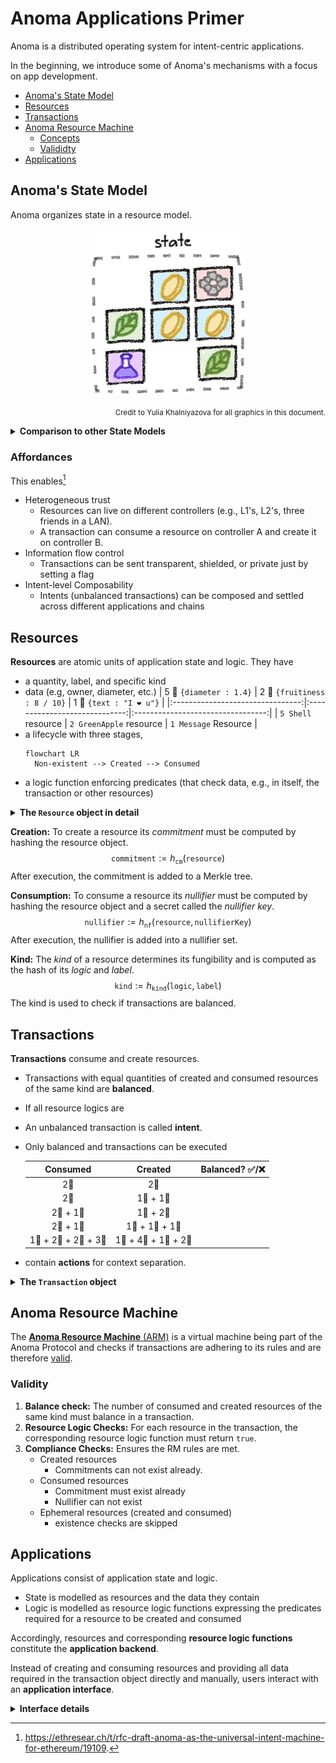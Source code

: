 # Anoma Applications Primer

Anoma is a distributed operating system for intent-centric applications.

In the beginning, we introduce some of Anoma's mechanisms with a focus on app development.

- [Anoma's State Model](#anomas-state-model)
- [Resources](#resources)
- [Transactions](#transactions)
- [Anoma Resource Machine](#anoma-resource-machine)
  - [Concepts](#concepts)
  - [Valididty](#validity)
- [Applications](#applications)

## Anoma's State Model

Anoma organizes state in a resource model.

<p align="center">
<img alt="schematic depiction of state as resources" width="250" src="../.assets/state.png">
</p>
<p align="right">
<small>
Credit to Yulia Khalniyazova for all graphics in this document.
</small>
</p>

<details><summary><b>Comparison to other State Models</b></summary>

Comparing the resource model to other state models, the advantages become clear.

#### Account Model

<p align="center">
<img alt="schematic depiction of the account model" width="250" src="../.assets/account-model.png">
</p>

- State is explict and global
- Example: An Ethereum smart contract containing value (e.g., `uint256 count`) or a account balance mapping (`mapping(address => uint256) balanceOf`).
- An application must be deployed to each chain specifically.
- Cross-chain apps require sophisticated bridging and code changes.

#### UTXO Model

<p align="center">
<img alt="schematic depiction of the UTXO model" width="250" src="../.assets/utxo-model.png">
</p>

- State is implicit and comprised of all unspent transaction outputs (UTXOs)
- Examples: Bitcoin or Zcash transactions
- The predicate determining if it is allowed to spent an UTXO is always the same
- Arbitrary applications are difficult/not possible

#### Resource Model

<p align="center">
<img alt="schematic depiction of the resource model" width="250" src="../.assets/resource-model.png">
</p>

- State is implicit and comprised of all unspent resources
- Predicates and data attached to resources can be arbitrary
- Arbitrary applications and general intents are enabled

</details>

### Affordances

This enables[^cwgoes]

[^cwgoes]: https://ethresear.ch/t/rfc-draft-anoma-as-the-universal-intent-machine-for-ethereum/19109.

- Heterogeneous trust
  - Resources can live on different controllers (e.g., L1's, L2's, three friends in a LAN).
  - A transaction can consume a resource on controller A and create it on controller B.
- Information flow control
  - Transactions can be sent transparent, shielded, or private just by setting a flag
- Intent-level Composability
  - Intents (unbalanced transactions) can be composed and settled across different applications and chains

## Resources

**Resources** are atomic units of application state and logic. They have

- a quantity, label, and specific kind
- data (e.g, owner, diameter, etc.)
  | 5 🐚 `{diameter : 1.4}` | 2 🍏 `{fruitiness : 8 / 10}` | 1 💌 `{text : "I ❤️ u"}` |
  |:--------------------------------:|:-----------------------------:|:---------------------------------:|
  | `5 Shell` resource | `2 GreenApple` resource | `1 Message` Resource |
- a lifecycle with three stages,
  ```mermaid
  flowchart LR
    Non-existent --> Created --> Consumed
  ```
- a logic function enforcing predicates (that check data, e.g., in itself, the transaction or other resources)

<details><summary><b>The <code>Resource</code> object in detail</b></summary>

```haskell
type Resource :=
  mkResource@{
    logic : LogicRef;
    label : LabelRef;
    value : ValueRef;
    quantity : Quantity;
    ephemeral : Bool;
    nonce : Nonce;
    randSeed : RandSeed;
    nullifierKeyCommitment : NullifierKeyCommitment;
  };
```

- **`logic`:** A boolean-valued function enforcing predicates required to create and consume the resource.
- **`label`:** Arbitrary data describing the resource and determining its kind (e.g., the name or symbol).
- **`value`:** Arbitrary data associated with the resource (e.g., the owner).
- **`quantity`:** The number of units that this resource describes.
- **`ephemeral`** A boolean expressing whether this resource is ephemeral or not, i.e., exists only during a transaction.
- **`nonce`:** A number ensuring the uniqueness of the resource.
- **`randSeed:`** A number to derive (pseudo)-randomness from.
- **`nullifierKeyCommitment`** A commitment to a secret nullfier key.

*Types named `*Ref` are binding references to objects in BLOB storage.

</details>
<p></p>

**Creation:** To create a resource its _commitment_ must be computed by hashing the resource object.
$$\texttt{commitment} := h_\texttt{cm}(\texttt{resource})$$
After execution, the commitment is added to a Merkle tree.

**Consumption:** To consume a resource its _nullifier_ must be computed by hashing the resource object and a secret called the _nullifier key_.
$$\texttt{nullifier} := h_\texttt{nf}(\texttt{resource},\,\texttt{nullifierKey})$$
After execution, the nullifier is added into a nullifier set.

**Kind:** The _kind_ of a resource determines its fungibility and is computed as the hash of its _logic_ and _label_.
$$\texttt{kind} := h_\texttt{kind}(\texttt{logic},\,\texttt{label})$$
The kind is used to check if transactions are balanced.

## Transactions

**Transactions** consume and create resources.

- Transactions with equal quantities of created and consumed resources of the same kind are **balanced**.
- If all resource logics are

- An unbalanced transaction is called **intent**.
- Only balanced and transactions can be executed

  |       Consumed        |        Created        | Balanced? ✅/❌ |
  | :-------------------: | :-------------------: | :-------------: |
  |          2🍏          |          2🍏          |                 |
  |          2🍏          |       1🍏 + 1🍏       |                 |
  |       2🍏 + 1🐚       |       1🍏 + 2🐚       |                 |
  |       2🍏 + 1🐚       |    1🍏 + 1🍎 + 1🐚    |                 |
  | 1🍏 + 2🍎 + 2🍎 + 3🐚 | 1🍏 + 4🍎 + 1🐚 + 2🐚 |                 |

- contain **actions** for context separation.

<details><summary> <b>The <code>Transaction</code> object</b></summary>

```haskell
type Transaction :=
  mkTransaction@{
    actions : Set Action;
    roots : Set CommitmentTree.Root;
    delta : Delta;
    deltaProof : Delta.Proof;
  };

- **`actions`:** Contains
- **`roots`:** Computed for each consumed resource.
- **`delta`:** Computed for each consumed resource.
- **`deltaProof`:** Computed for each consumed resource.

type Action :=
  mkAction@{
    commitments : Set Commitment;
    nullifiers : Set Nullifier;
    proofs : Set Proofs;
    appData : AppData;
  };
```

- **`commitments`:** Computed for each created resource.
- **`nullifiers`:** Computed for each consumed resource.
- **`proof`:** Logic and compliance proofs
- **`appData`:** A mapping containing arbitrary, application-specific data.
</details>

## Anoma Resource Machine

The [**Anoma Resource Machine** (ARM)](#resource-machine) is a virtual machine being part of the Anoma Protocol and checks if transactions are adhering to its rules and are therefore [valid](#validity).

### Validity

1. **Balance check:** The number of consumed and created resources of the same kind must balance in a transaction.
2. **Resource Logic Checks:** For each resource in the transaction, the corresponding resource logic function must return `true`.
3. **Compliance Checks:** Ensures the RM rules are met.
   - Created resources
     - Commitments can not exist already.
   - Consumed resources
     - Commitment must exist already
     - Nullifier can not exist
   - Ephemeral resources (created and consumed)
     - existence checks are skipped

## Applications

Applications consist of application state and logic.

- State is modelled as resources and the data they contain
- Logic is modelled as resource logic functions expressing the predicates required for a resource to be created and consumed

Accordingly, resources and corresponding **resource logic functions** constitute the **application backend**.

Instead of creating and consuming resources and providing all data required in the transaction object directly and manually, users interact with an **application interface**.

<details><summary><b>Interface details</b></summary>

The interface consists of

- Projection functions (the application **read interface**)
  - Outputs meaningful data projected from the state
  - Example: The total quantity of resources of specific kind owned by an identity
- Transaction function (the application **write interface**)
  - Outputs a transaction object
  - Example: Transfer of a resource to a new owner.


```mermaid
flowchart TB
  subgraph Application
    direction BT
    subgraph Interface
        direction LR
        tf("Projection functions") --> pf("Transaction functions")
    end
    subgraph Backend
        direction BT
        rlf("Logic functions")
    end
  end
  human(("Human")) --> Application --> machine(("Machine"))
  Backend --"read"--> Interface
  Interface --"write"--> Backend
```

</details>
